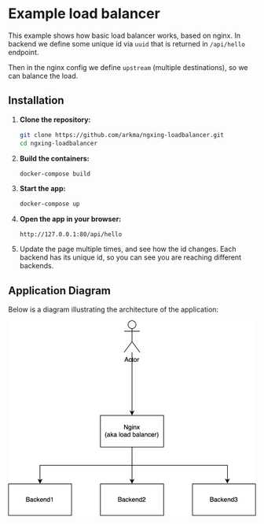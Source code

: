 # Example load balancer
This example shows how basic load balancer works, based on nginx.
In backend we define some unique id via `uuid` that is returned in `/api/hello` endpoint.

Then in the nginx config we define `upstream` (multiple destinations), so we can balance the load.
## Installation

1. **Clone the repository:**
    ```sh
    git clone https://github.com/arkma/ngxing-loadbalancer.git
    cd ngxing-loadbalancer
    ```

3. **Build the containers:**
    ```sh
    docker-compose build
    ```
4. **Start the app:**
    ```sh
    docker-compose up
    ```

3. **Open the app in your browser:**
    ```
    http://127.0.0.1:80/api/hello
    ```

3. Update the page multiple times, and see how the id changes.
    Each backend has its unique id, so you can see you are reaching different backends.

## Application Diagram

Below is a diagram illustrating the architecture of the application:

![Application Diagram](app_diagram.svg)
